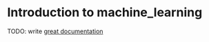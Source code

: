 # Introduction to machine_learning

TODO: write [great documentation](http://jacobian.org/writing/what-to-write/)
